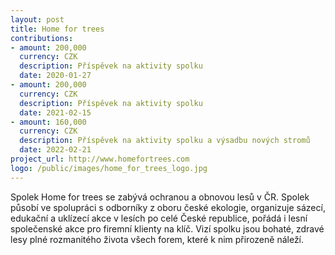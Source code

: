 ```yaml
---
layout: post
title: Home for trees
contributions:
- amount: 200,000
  currency: CZK
  description: Příspěvek na aktivity spolku
  date: 2020-01-27
- amount: 200,000
  currency: CZK
  description: Příspěvek na aktivity spolku
  date: 2021-02-15
- amount: 160,000
  currency: CZK
  description: Příspěvek na aktivity spolku a výsadbu nových stromů
  date: 2022-02-21
project_url: http://www.homefortrees.com
logo: /public/images/home_for_trees_logo.jpg
---
```


Spolek Home for trees se zabývá ochranou a obnovou lesů v ČR. Spolek působí ve spolupráci s odborníky z oboru české ekologie, organizuje sázecí, edukační a uklízecí akce v lesích po celé České republice, pořádá i lesní společenské akce pro firemní klienty na klíč. Vizí spolku jsou bohaté, zdravé lesy plné rozmanitého života všech forem, které k nim přirozeně náleží.
